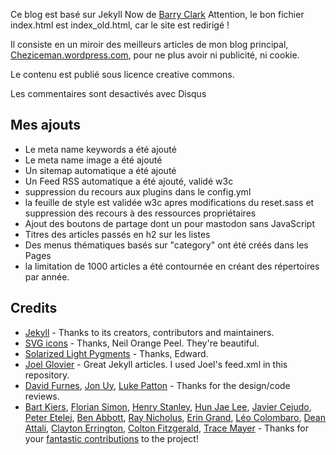 Ce blog est basé sur Jekyll Now de [Barry Clark](https://github.com/barryclark/jekyll-now)
Attention, le bon fichier index.html est index_old.html, car le site est redirigé !

Il consiste en un miroir des meilleurs articles de mon blog principal, [Cheziceman.wordpress.com](https://cheziceman.wordpress.com), pour ne plus avoir ni publicité, ni cookie.

Le contenu est publié sous licence creative commons.

Les commentaires sont desactivés avec Disqus

## Mes ajouts

* Le meta name keywords a été ajouté
* Le meta name image a été ajouté 
* Un sitemap automatique a été ajouté
* Un Feed RSS automatique a été ajouté, validé w3c
* suppression du recours aux plugins dans le config.yml
* la feuille de style est validée w3c apres modifications du reset.sass et suppression des recours à des ressources propriétaires
* Ajout des boutons de partage dont un pour mastodon sans JavaScript 
* Titres des articles passés en h2 sur les listes
* Des menus thématiques basés sur "category" ont été créés dans les Pages
* la limitation de 1000 articles a été contournée en créant des répertoires par année.


## Credits

- [Jekyll](https://github.com/jekyll/jekyll) - Thanks to its creators, contributors and maintainers.
- [SVG icons](https://github.com/neilorangepeel/Free-Social-Icons) - Thanks, Neil Orange Peel. They're beautiful.
- [Solarized Light Pygments](https://gist.github.com/edwardhotchkiss/2005058) - Thanks, Edward.
- [Joel Glovier](http://joelglovier.com/writing/) - Great Jekyll articles. I used Joel's feed.xml in this repository.
- [David Furnes](https://github.com/dfurnes), [Jon Uy](https://github.com/jonuy), [Luke Patton](https://github.com/lkpttn) - Thanks for the design/code reviews.
- [Bart Kiers](https://github.com/bkiers), [Florian Simon](https://github.com/vermluh), [Henry Stanley](https://github.com/henryaj), [Hun Jae Lee](https://github.com/hunjaelee), [Javier Cejudo](https://github.com/javiercejudo), [Peter Etelej](https://github.com/etelej), [Ben Abbott](https://github.com/jaminscript), [Ray Nicholus](https://github.com/rnicholus), [Erin Grand](https://github.com/eringrand), [Léo Colombaro](https://github.com/LeoColomb), [Dean Attali](https://github.com/daattali), [Clayton Errington](https://github.com/cjerrington), [Colton Fitzgerald](https://github.com/coltonfitzgerald), [Trace Mayer](https://github.com/sunnankar) - Thanks for your [fantastic contributions](https://github.com/barryclark/jekyll-now/commits/master) to the project!

